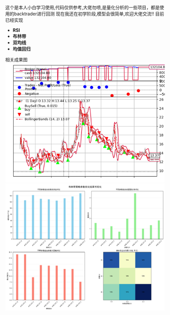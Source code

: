这个是本人小白学习使用,代码仅供参考,大佬勿喷,是量化分析的一些项目，都是使用的backtrader进行回测
现在我还在初学阶段,模型会很简单,欢迎大佬交流!!
目前已经实现
- **RSI**
- **布林带**
- **双均线**
- **均值回归**

相关成果图
![image](https://github.com/abbcadd/-/blob/main/%E5%B8%83%E6%9E%97%E5%B8%A6/Figure_0.png)
![image](https://github.com/abbcadd/-/blob/main/%E5%B8%83%E6%9E%97%E5%B8%A6/opt.png)
